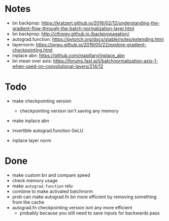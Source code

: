 # Notes

-   bn backprop: https://kratzert.github.io/2016/02/12/understanding-the-gradient-flow-through-the-batch-normalization-layer.html
-   bn backprop: http://cthorey.github.io./backpropagation/
-   autograd.function: https://pytorch.org/docs/stable/notes/extending.html
-   layernorm: https://qywu.github.io/2019/05/22/explore-gradient-checkpointing.html
-   inplace abn: https://github.com/mapillary/inplace_abn
-   bn mean over axis: https://forums.fast.ai/t/batchnormalization-axis-1-when-used-on-convolutional-layers/214/12

# Todo

-   make checkpointing version
    -   checkpointing version isn't saving any memory
-   make inplace abn

-   invertible autograd.function GeLU
-   inplace layer norm

# Done

-   make custom bn and compare speed
-   check memory usage
-   make `autograd.function` relu
-   combine to make activated batchnorm
-   prob can make autograd.fn bn more efficient by removing something from the cache
-   autograd.fn checkpointing version isnt any more efficient
    -   probably because you still need to save inputs for backwards pass

